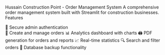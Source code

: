 Hussain Construction Point - Order Management System
A comprehensive order management system built with Streamlit for construction businesses.
Features

🔐 Secure admin authentication <br/>
📝 Create and manage orders
📊 Analytics dashboard with charts
🖨️ PDF generation for orders and reports
📈 Real-time statistics
🔍 Search and filter orders
💾 Database backup functionality